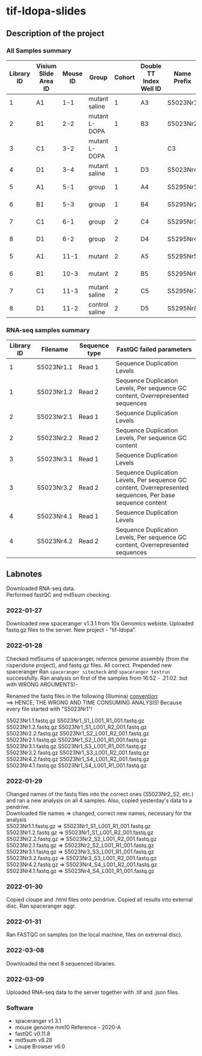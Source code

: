 # tif-ldopa-slides

<h2>Description of the project</h2>


### All Samples summary

|Library ID| Visium Slide Area ID | Mouse ID | Group | Cohort| Double TT Index Well ID|Name Prefix|Slide no.|Slide ID|
|---------| -------------------- | -------- | ------| -------|---------------|------------|---------|--------|
|1| A1                   | 1-1      | mutant saline |1| A3 | S5023Nr1|1|V11A27-406|
|2|B1| 2-2 | mutant L-DOPA |1| B3| S5023Nr2|1|V11A27-406|
|3|C1| 3-2 | mutant L-DOPA  |1|| C3|S5023Nr3|1|V11A27-406|
|4|D1| 3-4 | mutant saline |1| D3 |S5023Nr4|1|V11A27-406|
|5|A1|5-1|group |1|A4|S5295Nr1|2|V11A27-285|
|6|B1|5-3|group|1|B4|S5295Nr2|2|V11A27-285|
|7|C1|6-1|group|2|C4|S5295Nr3|2|V11A27-285|
|8|D1|6-2|group|2|D4|S5295Nr4|2|V11A27-285|
|5|A1|11-1|mutant |2|A5|S5295Nr5|3|V11U14-024|
|6|B1|10-3|mutant|2|B5|S5295Nr6|3|V11U14-024|
|7|C1|11-3|mutant saline|2|C5|S5295Nr7|3|V11U14-024|
|8|D1|11-2|control saline|2|D5|S5295Nr8|3|V11U14-024|




### RNA-seq samples summary 
|Library ID|Filename|Sequence type|FastQC failed parameters|
|---|---|---|---|
|1|S5023Nr1.1|Read 1|Sequence Duplication Levels|
|1|S5023Nr1.2|Read 2|Sequence Duplication Levels, Per sequence GC content, Overrepresented sequences|
|2|S5023Nr2.1|Read 1|Sequence Duplication Levels|
|2|S5023Nr2.2|Read 2|Sequence Duplication Levels, Per sequence GC content|
|3|S5023Nr3.1|Read 1|Sequence Duplication Levels|
|3|S5023Nr3.2|Read 2|Sequence Duplication Levels, Per sequence GC content, Overrepresented sequences, Per base sequence content|
|4|S5023Nr4.1|Read 1|Sequence Duplication Levels|
|4|S5023Nr4.2|Read 2|Sequence Duplication Levels, Per sequence GC content, Overrepresented sequences|

<h2>Labnotes</h2>
Downloaded RNA-seq data. <br />
Performed fastQC and md5sum checking.<br />

### 2022-01-27
Downloaded new spaceranger v1.3.1  from 10x Genomics webiste. Uploaded fastq.gz files to the server. New project - "tif-ldopa". <br />

### 2022-01-28
Checked md5sums of spaceranger, refernce genome assembly (from the risperidone project), and fastq.gz files. All correct. Prepended new spaceranger Ran `spaceranger sitecheck` and `spaceranger testrun` successfully. Ran analysis on first of the samples from 16:52 - .21:02. but with WRONG ARGUMENTS!- <br />

Renamed the fastq files in the following (Illumina) [convention](https://support.illumina.com/help/BaseSpace_OLH_009008/Content/Source/Informatics/BS/NamingConvention_FASTQ-files-swBS.htm): <br /> ==> HENCE, THE WRONG AND TIME CONSUMING ANALYSIS! Because every file started with "S5023Nr1"!

S5023Nr1.1.fastq.gz S5023Nr1_S1_L001_R1_001.fastq.gz <br />
S5023Nr1.2.fastq.gz S5023Nr1_S1_L001_R2_001.fastq.gz <br />
S5023Nr2.2.fastq.gz S5023Nr1_S2_L001_R2_001.fastq.gz <br />
S5023Nr2.1.fastq.gz S5023Nr1_S2_L001_R1_001.fastq.gz <br />
S5023Nr3.1.fastq.gz S5023Nr1_S3_L001_R1_001.fastq.gz <br />
S5023Nr3.2.fastq.gz S5023Nr1_S3_L001_R2_001.fastq.gz <br />
S5023Nr4.2.fastq.gz S5023Nr1_S4_L001_R2_001.fastq.gz <br />
S5023Nr4.1.fastq.gz S5023Nr1_S4_L001_R1_001.fastq.gz <br />

### 2022-01-29
Changed names of the fastq files into the correct ones (S5023Nr2_S2, etc.) and ran a new analysis on all 4 samples. Also, copied yesterday's data to a pendrive. <br />
Downloaded file names => changed, correct new names, necessary for the analysis <br />
S5023Nr1.1.fastq.gz => S5023Nr1_S1_L001_R1_001.fastq.gz <br />
S5023Nr1.2.fastq.gz => S5023Nr1_S1_L001_R2_001.fastq.gz <br />
S5023Nr2.2.fastq.gz => S5023Nr2_S2_L001_R2_001.fastq.gz <br />
S5023Nr2.1.fastq.gz => S5023Nr2_S2_L001_R1_001.fastq.gz <br />
S5023Nr3.1.fastq.gz => S5023Nr3_S3_L001_R1_001.fastq.gz <br />
S5023Nr3.2.fastq.gz => S5023Nr3_S3_L001_R2_001.fastq.gz <br />
S5023Nr4.2.fastq.gz => S5023Nr4_S4_L001_R2_001.fastq.gz <br />
S5023Nr4.1.fastq.gz => S5023Nr4_S4_L001_R1_001.fastq.gz <br />

### 2022-01-30
Copied cloupe and .html files onto pendrive. Copied all results into external disc. Ran spaceranger aggr.

### 2022-01-31
Ran FASTQC on samples (on the local machine, files on extrernal disc).

### 2022-03-08
Downloaded the next 8 sequenced libraries.

### 2022-03-09
Uploaded RNA-seq data to the server together with .tif and .json files.



### Software 
* spaceranger v1.3.1
* mouse genome mm10 Reference - 2020-A 
* fastQC v0.11.8
* md5sum v8.28
* Loupe Browser v6.0

